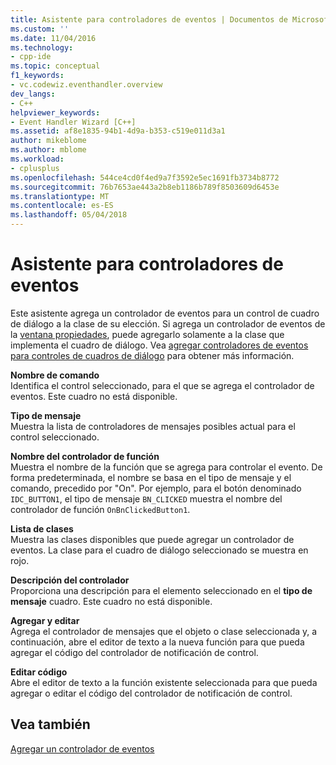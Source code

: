 ```yaml
---
title: Asistente para controladores de eventos | Documentos de Microsoft
ms.custom: ''
ms.date: 11/04/2016
ms.technology:
- cpp-ide
ms.topic: conceptual
f1_keywords:
- vc.codewiz.eventhandler.overview
dev_langs:
- C++
helpviewer_keywords:
- Event Handler Wizard [C++]
ms.assetid: af8e1835-94b1-4d9a-b353-c519e011d3a1
author: mikeblome
ms.author: mblome
ms.workload:
- cplusplus
ms.openlocfilehash: 544ce4cd0f4ed9a7f3592e5ec1691fb3734b8772
ms.sourcegitcommit: 76b7653ae443a2b8eb1186b789f8503609d6453e
ms.translationtype: MT
ms.contentlocale: es-ES
ms.lasthandoff: 05/04/2018
---
```

# <a name="event-handler-wizard"></a>Asistente para controladores de eventos
Este asistente agrega un controlador de eventos para un control de cuadro de diálogo a la clase de su elección. Si agrega un controlador de eventos de la [ventana propiedades](/visualstudio/ide/reference/properties-window), puede agregarlo solamente a la clase que implementa el cuadro de diálogo. Vea [agregar controladores de eventos para controles de cuadros de diálogo](../windows/adding-event-handlers-for-dialog-box-controls.md) para obtener más información.  
  
 **Nombre de comando**  
 Identifica el control seleccionado, para el que se agrega el controlador de eventos. Este cuadro no está disponible.  
  
 **Tipo de mensaje**  
 Muestra la lista de controladores de mensajes posibles actual para el control seleccionado.  
  
 **Nombre del controlador de función**  
 Muestra el nombre de la función que se agrega para controlar el evento. De forma predeterminada, el nombre se basa en el tipo de mensaje y el comando, precedido por "On". Por ejemplo, para el botón denominado `IDC_BUTTON1`, el tipo de mensaje `BN_CLICKED` muestra el nombre del controlador de función `OnBnClickedButton1`.  
  
 **Lista de clases**  
 Muestra las clases disponibles que puede agregar un controlador de eventos. La clase para el cuadro de diálogo seleccionado se muestra en rojo.  
  
 **Descripción del controlador**  
 Proporciona una descripción para el elemento seleccionado en el **tipo de mensaje** cuadro. Este cuadro no está disponible.  
  
 **Agregar y editar**  
 Agrega el controlador de mensajes que el objeto o clase seleccionada y, a continuación, abre el editor de texto a la nueva función para que pueda agregar el código del controlador de notificación de control.  
  
 **Editar código**  
 Abre el editor de texto a la función existente seleccionada para que pueda agregar o editar el código del controlador de notificación de control.  
  
## <a name="see-also"></a>Vea también  
 [Agregar un controlador de eventos](../ide/adding-an-event-handler-visual-cpp.md)